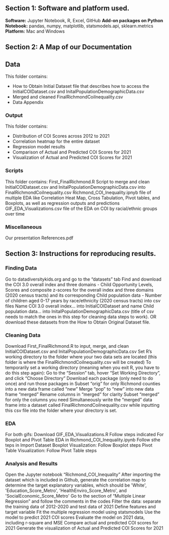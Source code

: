 ## Section 1: Software and platform used.
**Software:** Jupyter Notebook, R, Excel, GitHub
**Add-on packages on Python Notebook:** pandas, numpy, matplotlib, statsmodels.api, sklearn.metrics
**Platform:** Mac and Windows

## Section 2: A Map of our Documentation
## Data 
This folder contains:
* How to Obtain Initial Dataset file that describes how to access the InitialCOIDataset.csv and InitalPopulationDemographicData.csv 
* Merged and cleaned FinalRichmondCoiInequality.csv
* Data Appendix
### Output
This folder contains:
* Distribution of COI Scores across 2012 to 2021
* Correlation heatmap for the entire dataset
* Regression model results
* Comparison of Actual and Predicted COI Scores for 2021
* Visualization of Actual and Predicted COI Scores for 2021

### Scripts
This folder contains:
First_FinalRichmond.R Script to merge and clean InitialCOIDataset.csv and InitalPopulationDemographicData.csv into FinalRichmondCoiInequality.csv
Richmond_COI_Inequality.ipnyb file of multiple EDA like Correlation Heat Map, Cross Tabulation, Pivot tables, and Boxplots, as well as regression outputs and predictions
GIF_EDA_Visualizations.csv file of the EDA on COI by racial/ethnic groups over time

### Miscellaneous
Our presentation
References.pdf


## Section 3: Instructions for reproducing results.
### Finding Data
Go to datadiversitykids.org and go to the “datasets” tab
Find and download the COI 3.0 overall index and three domains - Child Opportunity Levels, Scores and composite z-scores for the overall index and three domains (2020 census tracts) and its corresponding Child population data - Number of children aged 0-17 years by race/ethnicity (2020 census tracts) into csv files
Name COI 3.0 overall index… into InitialCOIDataset and name Child population data… into InitalPopulationDemographicData.csv (title of csv needs to match the ones in this step for cleaning data steps to work).  OR download these datasets from the How to Obtain Original Dataset file. 
### Cleaning Data
Download First_FinalRichmond.R to input, merge, and clean InitialCOIDataset.csv and InitalPopulationDemographicData.csv
Set R’s working directory to the folder where your two data sets are located (this folder is where the FinalRichmondCoiInequality.csv will be created)
To temporarily set a working directory (meaning when you exit R, you have to do this step again): Go to the “Session” tab, hover “Set Working Directory”, and click “Choose Directory”
Download each package (only need to do once) and run those packages in
Subset “orig” for only Richmond counties into a new data frame called “new”
Merge “pop” to “new” into new data frame “merged”
Rename columns in “merged” for clarity
Subset “merged” for only the columns you need
Simultaneously write the “merged” data frame into a dataset called FinalRichmondCoiInequality.csv while inputting this csv file into the folder where your directory is set. 
### EDA
For both gifs:
Download GIF_EDA_Visualizations.R 
Follow steps indicated
For Boxplot and Pivot Table EDA in Richmond_COI_Inequality.ipynb
Follow sthe teps in Import Dataset
Boxplot Visualization: Follow Boxplot steps
Pivot Table Visualization: Follow Pivot Table steps

### Analysis and Results
Open the Jupyter notebook “Richmond_COI_Inequality”
After importing the dataset which is included in Github, generate the correlation map to determine the target explanatory variables, which should be 'White', 'Education_Score_Metro', 'HealthEnviro_Score_Metro', and 'SocialEconomic_Score_Metro'
Go to the section of “Multiple Linear Regression” and follow the comments in the codes
Filter the data: separate the training data of 2012-2020 and test data of 2021
Define features and target variable
Fit the multiple regression model using statsmodels
Use the model to predict 2021 COI scores 
Evaluate the model on 2021 data, including r-square and MSE
Compare actual and predicted COI scores for 2021
Generate the visualization of Actual and Predicted COI Scores for 2021
